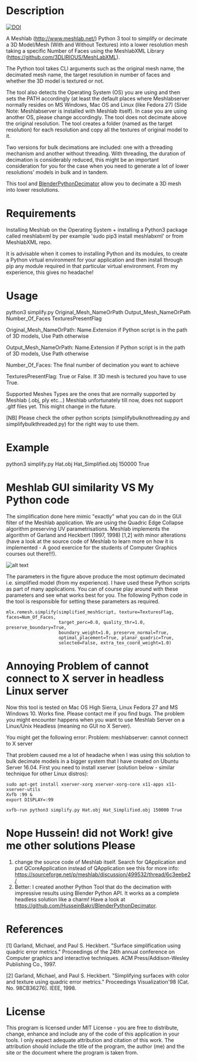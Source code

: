 # Description
[![DOI](https://zenodo.org/badge/DOI/10.5281/zenodo.3476897.svg)](https://doi.org/10.5281/zenodo.3476897)

A Meshlab (http://www.meshlab.net/) Python 3 tool to simplify or decimate a 3D Model/Mesh  (With and Without Textures) into a lower resolution mesh taking a specific Number of Faces using the MeshlabXML Library (https://github.com/3DLIRIOUS/MeshLabXML).

The Python tool takes CLI arguments such as the original mesh name, the decimated mesh name, the target resolution in number of faces and whether the 3D model is textured or not.

The tool also detects the Operating System (OS) you are using and then sets the PATH accordingly (at least the default places where Meshlabserver normally resides on MS Windows, Mac OS and Linux (like Fedora 27) (Side Note: Meshlabserver is installed with Meshlab itself). In case you are using another OS, please change accordingly. The tool does not decimate above the original resolution. The tool creates a folder (named as the target resolution) for each resolution and copy all the textures of original model to it.

Two versions for bulk decimations are included: one with a threading mechanism and another without threading. With threading, the duration of decimation is considerably reduced, this might be an important consideration for you for the case when you need to generate a lot of lower resolutions' models in bulk and in tandem.

This tool and [BlenderPythonDecimator](https://github.com/HusseinBakri/BlenderPythonDecimator) allow you to decimate a 3D mesh into lower resolutions.

# Requirements
Installing Meshlab on the Operating System + installing a Python3 package called meshlabxml by per example 'sudo pip3 install meshlabxml' or from MeshlabXML repo.

It is advisable when it comes to installing Python and its modules, to create a Python virtual environment for your application and then install through pip any module required in that particular virtual environment. From my experience, this gives no headache!


# Usage           
python3 simplify.py Original_Mesh_NameOrPath Output_Mesh_NameOrPath Number_Of_Faces TexturesPresentFlag

Original_Mesh_NameOrPath: Name.Extension if Python script is in the path of 3D models, Use Path otherwise

Output_Mesh_NameOrPath: Name.Extension if Python script is in the path of 3D models, Use Path otherwise

Number_Of_Faces: The final number of decimation you want to achieve

TexturesPresentFlag: True or False. If 3D mesh is tectured you have to use True.

Supported Meshes Types are the ones that are normally supported by Meshlab (.obj, ply etc...)
Meshlab unfortunately till now, does not support .gltf files yet. This might change in the future.

[NB] Please check the other python scripts (simplifybulknothreading.py and simplifybulkthreaded.py) for the right way to use them.

# Example 
python3 simplify.py Hat.obj Hat_Simplified.obj 150000 True

# Meshlab GUI similarity VS My Python code
The simplification done here mimic "exactly" what you can do in the GUI filter of the Meshlab application. We are using the Quadric Edge Collapse algorithm preserving UV parametrisations. Meshlab implements the algorithm of Garland and Heckbert (1997, 1998) [1,2] with minor alterations (have a look at the source code of Meshlab to learn more on how it is implemented - A good exercice for the students of Computer Graphics courses out there!!!).

![alt text](https://raw.githubusercontent.com/HusseinBakri/3DMeshBulkSimplification/master/QuadricDecimation1.PNG)

The parameters in the figure above  produce the most optimum decimated i.e. simplified model (from my experience). I have used these Python scripts as part of many applications. You can of course play around with these parameters and see what works best for you. The following Python code in the tool is responsible for setting these parameters as required.

```
mlx.remesh.simplify(simplified_meshScript, texture=TexturesFlag, faces=Num_Of_Faces,
                    target_perc=0.0, quality_thr=1.0, preserve_boundary=True,
                    boundary_weight=1.0, preserve_normal=True,
                    optimal_placement=True, planar_quadric=True,
                    selected=False, extra_tex_coord_weight=1.0)
```


# Annoying Problem of cannot connect to X server in headless Linux server
Now this tool is tested on Mac OS High Sierra, Linux Fedora 27 and MS Windows 10. Works fine. Please contact me if you find bugs.
The problem you might encounter happens when you want to use Meshlab Server on a Linux/Unix Headless (meaning no GUI no X Server).

You might get the following error: Problem: meshlabserver: cannot connect to X server

That problem caused me a lot of headache when I was using this solution to bulk decimate models in a bigger system that I have created  on Ubuntu Server 16.04. First you need to install xserver (solution below - similar technique for other Linux distros):
```
sudo apt-get install xserver-xorg xserver-xorg-core x11-apps x11-xserver-utils
Xvfb :99 &
export DISPLAY=:99

xvfb-run python3 simplify.py Hat.obj Hat_Simplified.obj 150000 True
```
# Nope Hussein! did not Work! give me other solutions Please
1) change the source code of Meshlab itself. Search for QApplication and put QCoreApplication instead of QApplication
see this for more info: https://sourceforge.net/p/meshlab/discussion/499532/thread/6c3eebe2/
2) Better: I created another Python Tool that do the decimation with impressive results using Blender Python API. It works as a complete headless solution like a charm! Have a look at https://github.com/HusseinBakri/BlenderPythonDecimator.

# References
[1] Garland, Michael, and Paul S. Heckbert. "Surface simplification using quadric error metrics." Proceedings of the 24th annual conference on Computer graphics and interactive techniques. ACM Press/Addison-Wesley Publishing Co., 1997.

[2] Garland, Michael, and Paul S. Heckbert. "Simplifying surfaces with color and texture using quadric error metrics." Proceedings Visualization'98 (Cat. No. 98CB36276). IEEE, 1998.

# License
This program is licensed under MIT License - you are free to distribute, change, enhance and include any of the code of this application in your tools. I only expect adequate attribution and citation of this work. The attribution should include the title of the program, the author (me) and the site or the document where the program is taken from.
